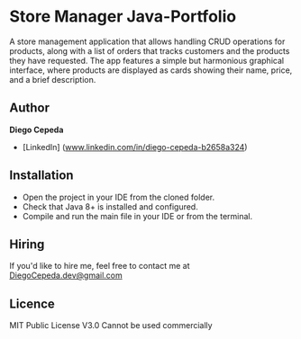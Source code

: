 # Store Manager Java-Portfolio
A store management application that allows handling CRUD operations for products, along with a list of orders that tracks customers and the products they have requested. The app features a simple but harmonious graphical interface, where products are displayed as cards showing their name, price, and a brief description.

## Author
**Diego Cepeda**
* [LinkedIn] (www.linkedin.com/in/diego-cepeda-b2658a324)

## Installation
- Open the project in your IDE from the cloned folder.
- Check that Java 8+ is installed and configured.
- Compile and run the main file in your IDE or from the terminal.

## Hiring
If you'd like to hire me, feel free to contact me at DiegoCepeda.dev@gmail.com

## Licence 
MIT Public License V3.0 
Cannot be used commercially
